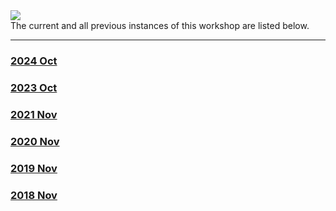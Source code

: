 <div class='wrapper-logo'><img class='logo' src='assets/logo.svg'></div>The current and all previous instances of this workshop are listed below.
<hr>
<div class='workshop-list'>
<h3><a href='https://royfrancis.github.io/workshop-r/2410/'>2024 Oct</a></h3><h3><a href='https://royfrancis.github.io/workshop-r/2310/'>2023 Oct</a></h3><h3><a href='https://royfrancis.github.io/workshop-r/2111/'>2021 Nov</a></h3><h3><a href='https://royfrancis.github.io/workshop-r/2011/'>2020 Nov</a></h3><h3><a href='https://royfrancis.github.io/workshop-r/1911/'>2019 Nov</a></h3><h3><a href='https://royfrancis.github.io/workshop-r/1811/'>2018 Nov</a></h3></div>
